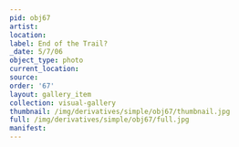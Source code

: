 ```yaml
---
pid: obj67
artist: 
location: 
label: End of the Trail?
_date: 5/7/06
object_type: photo
current_location: 
source: 
order: '67'
layout: gallery_item
collection: visual-gallery
thumbnail: /img/derivatives/simple/obj67/thumbnail.jpg
full: /img/derivatives/simple/obj67/full.jpg
manifest: 
---
```

